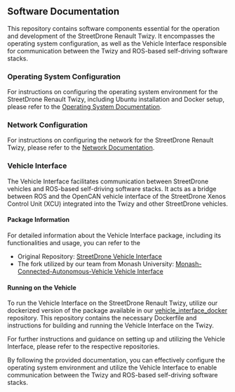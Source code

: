 ## Software Documentation

This repository contains software components essential for the operation and development of the StreetDrone Renault Twizy. It encompasses the operating system configuration, as well as the Vehicle Interface responsible for communication between the Twizy and ROS-based self-driving software stacks.

### Operating System Configuration

For instructions on configuring the operating system environment for the StreetDrone Renault Twizy, including Ubuntu installation and Docker setup, please refer to the [Operating System Documentation](software/operating_system.md).

### Network Configuration

For instructions on configuring the network for the StreetDrone Renault Twizy, please refer to the [Network Documentation](software/network.md).

### Vehicle Interface

The Vehicle Interface facilitates communication between StreetDrone vehicles and ROS-based self-driving software stacks. It acts as a bridge between ROS and the OpenCAN vehicle interface of the StreetDrone Xenos Control Unit (XCU) integrated into the Twizy and other StreetDrone vehicles.

#### Package Information

For detailed information about the Vehicle Interface package, including its functionalities and usage, you can refer to the 

- Original Repository: [StreetDrone Vehicle Interface](https://github.com/streetdrone-home/SD-VehicleInterface/)
- The fork utilized by our team from Monash University: [Monash-Connected-Autonomous-Vehicle Vehicle Interface](https://github.com/Monash-Connected-Autonomous-Vehicle/SD-VehicleInterface/)

#### Running on the Vehicle

To run the Vehicle Interface on the StreetDrone Renault Twizy, utilize our dockerized version of the package available in our [vehicle_interface_docker](https://github.com/AIR-UFG/vehicle_interface_docker) repository. This repository contains the necessary Dockerfile and instructions for building and running the Vehicle Interface on the Twizy.

For further instructions and guidance on setting up and utilizing the Vehicle Interface, please refer to the respective repositories.

By following the provided documentation, you can effectively configure the operating system environment and utilize the Vehicle Interface to enable communication between the Twizy and ROS-based self-driving software stacks.

